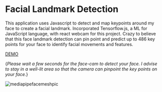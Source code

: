 # Facial Landmark Detection

This application uses Javascript to detect and map keypoints around my face to create a facial landmark. Incorporated Tensorflow.js, a ML for JavaScript language, with react webcam for this project. Crazy to believe that this face landmark detection can pin point and predict up to 486 key points for your face to identify facial movements and features.   

[DEMO](https://ai-facial-landmark.netlify.app/)

{*Please wait a few seconds for the face-cam to detect your face. I advise to stay in a well-lit area so that the camera can pinpoint the key points on your face.*}


<img src='https://user-images.githubusercontent.com/67409144/188339702-1b685714-de26-4e40-ad62-6bf8af2da457.png' alt='mediapipefacemeshpic'/> 
